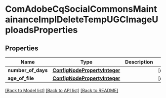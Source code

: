 # ComAdobeCqSocialCommonsMaintainanceImplDeleteTempUGCImageUploadsProperties

## Properties
Name | Type | Description | Notes
------------ | ------------- | ------------- | -------------
**number_of_days** | [**ConfigNodePropertyInteger**](ConfigNodePropertyInteger.md) |  | [optional] 
**age_of_file** | [**ConfigNodePropertyInteger**](ConfigNodePropertyInteger.md) |  | [optional] 

[[Back to Model list]](../README.md#documentation-for-models) [[Back to API list]](../README.md#documentation-for-api-endpoints) [[Back to README]](../README.md)



